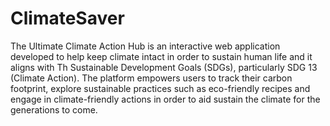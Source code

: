 # ClimateSaver
The Ultimate Climate Action Hub is an interactive web application developed to help keep climate intact in order to sustain human life and it aligns with Th Sustainable Development Goals (SDGs), particularly SDG 13 (Climate Action). The platform empowers users to track their carbon footprint, explore sustainable practices such as eco-friendly recipes and engage in climate-friendly actions in order to aid sustain the climate for the generations to come.
